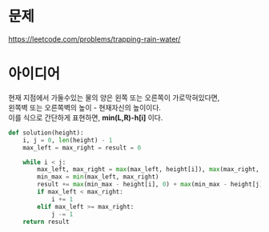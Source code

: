 # 문제
https://leetcode.com/problems/trapping-rain-water/

# 아이디어
현재 지점에서 가둘수있는 물의 양은 왼쪽 또는 오른쪽이 가로막혀있다면,  
왼쪽벽 또는 오른쪽벽의 높이 - 현재자신의 높이이다.  
이를 식으로 간단하게 표현하면, **min(L,R)-h[i]** 이다.  

```python
def solution(height):
    i, j = 0, len(height) - 1
    max_left = max_right = result = 0

    while i < j:
        max_left, max_right = max(max_left, height[i]), max(max_right, height[j])
        min_max = min(max_left, max_right)
        result += max(min_max - height[i], 0) + max(min_max - height[j], 0)
        if max_left < max_right:
            i += 1
        elif max_left >= max_right:
            j -= 1
    return result

```
